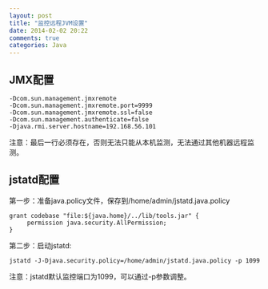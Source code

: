 ```yaml
---
layout: post
title: "监控远程JVM设置"
date: 2014-02-02 20:22
comments: true
categories: Java
---
```



## JMX配置
```
-Dcom.sun.management.jmxremote
-Dcom.sun.management.jmxremote.port=9999
-Dcom.sun.management.jmxremote.ssl=false
-Dcom.sun.management.authenticate=false
-Djava.rmi.server.hostname=192.168.56.101
```
注意：最后一行必须存在，否则无法只能从本机监测，无法通过其他机器远程监测。

## jstatd配置
第一步：准备java.policy文件，保存到/home/admin/jstatd.java.policy
```
grant codebase "file:${java.home}/../lib/tools.jar" {
     permission java.security.AllPermission;
}
```
第二步：启动jstatd:
```
jstatd -J-Djava.security.policy=/home/admin/jstatd.java.policy -p 1099
```
注意：jstatd默认监控端口为1099，可以通过-p参数调整。
